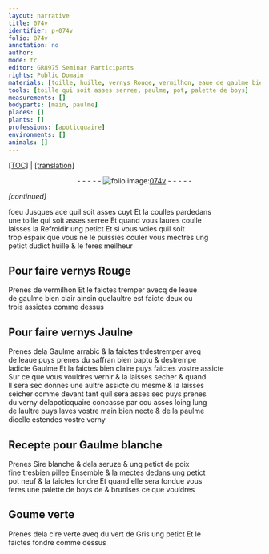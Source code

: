 ```yaml
---
layout: narrative
title: 074v
identifier: p-074v
folio: 074v
annotation: no
author:
mode: tc
editor: GR8975 Seminar Participants
rights: Public Domain
materials: [toille, huille, vernys Rouge, vermilhon, eaue de gaulme bien clair, vernys Jaulne, Gaulme arrabic, eaue, saffran bien baptu, Gaulme, verny, Sire blanche, seruze, poix fine, boys, Goume, cire verte, vert de Gris]
tools: [toille qui soit asses serree, paulme, pot, palette de boys]
measurements: []
bodyparts: [main, paulme]
places: []
plants: []
professions: [apoticquaire]
environments: []
animals: []
---
```


 <p><a href="{{ site.baseurl }}/diplomatic/">[TOC]</a> | <a href="{{ site.baseurl }}/texts/p-074v_tl/" target="_blank">[translation]</a></p><div class="folio" align="center">- - - - - <a href="http://gallica.bnf.fr/ark:/12148/btv1b10500001g/f154.image" target="_blank"><img src="https://cu-mkp.github.io/2017-workshop-edition/assets/photo-icon.png" alt="folio image: " style="display:inline-block; margin-bottom:-3px;"/>074v</a> - - - - - </div>  
 
*[continued]*
  
foeu Jusques ace q<span class="exp">ui</span>l soit asses cuyt Et la coulles pardedans<br/> une <span class="tl"><span class="m">toille</span> q<span class="exp">ui</span> soit asses serree</span> Et quand vous laures coulle<br/> laisses la Refroidir ung petict Et si vous voies q<span class="exp">ui</span>l soit<br/> trop espaix q<span class="exp">ue</span> vous ne le puissies couler vous mectres ung<br/> petict dud<span class="exp">ict</span> <span class="m">huille</span> & le feres meilheur
 
 
  

## Pour faire <span class="m">vernys Rouge</span>

 
Prenes de <span class="m">vermilhon</span> Et le faictes tremper avecq de l<span class="m">eaue<br/> de gaulme bien clair</span> ainsin q<span class="exp">ue</span>lau<span class="exp">ltr</span>e est faicte deux ou<br/> trois assictes comme dess<span class="exp">us</span> 
 
 
  

## Pour faire <span class="m">vernys Jaulne</span>

 
Prenes dela <span class="m">Gaulme arrabic</span> & la faictes <span class="del">tr</span>destremper aveq<br/> de l<span class="m">eaue</span> puys prenes du <span class="m">saffran bien baptu</span> & destrempe<br/> lad<span class="exp">icte</span> <span class="m">Gaulme</span> Et la faictes bien claire puys faictes v<span class="exp">ost</span>re assicte<br/> Sur ce q<span class="exp">ue</span> vous vouldres vernir & la laisses secher & quand<br/> Il sera sec donnes une au<span class="exp">ltr</span>e assicte du mesme & la laisses<br/> seicher comme devant tant q<span class="exp">ui</span>l sera asses sec puys prenes<br/> du <span class="m">verny</span> del<span class="pro">apoticquaire</span> concasse par cou asses loing lung<br/> de lau<span class="exp">ltr</span>e puys laves v<span class="exp">ost</span>re <span class="bp">main</span> bien necte & de la <span class="tl"><span class="bp">paulme</span></span><br/> dicell<span class="exp">e</span> estendes v<span class="exp">ost</span>re <span class="m">verny</span> 
 
 
  

## Recepte pour <span class="m">Gaulme</span> blanche

 
Prenes <span class="m">Sire blanche</span> & dela <span class="m">seruze</span> & ung petict de <span class="m">poix<br/> fine</span> tresbien pillee Ensemble & la mectes dedans ung petict<br/> <span class="tl">pot</span> neuf & la faictes fondre Et quand elle sera fondue vous<br/> feres une <span class="tl">palette de <span class="m">boys</span></span> <span class="del">de</span> <span class="add">&</span> brunises ce q<span class="exp">ue</span> vouldres
 
 
  

## <span class="m">Goume</span> verte

 
Prenes dela <span class="m">cire verte</span> aveq du <span class="m">vert de Gris</span> ung petict Et le<br/> faictes fondre comme dess<span class="exp">us</span>
 
 